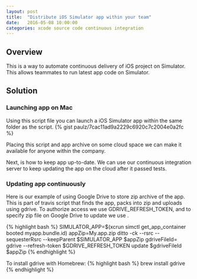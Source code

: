 ```yaml
---
layout: post
title:  "Distribute iOS Simulator app within your team"
date:   2016-05-08 10:00:00
categories: xcode source code continuous integration
---
```

## Overview
This is a way to automate continuous delivery of iOS project on Simulator. This allows
teammates to run latest app code on Simulator.

## Solution

### Launching app on Mac
Using this script file you can launch a iOS Simulator app within the same folder as the script.
{%  gist paulz/7cac11ad9a2229c6920c7c2004e0a2fc %}

Placing this script and app archive on some cloud space we can make it available for anyone 
within the company.

Next, is how to keep app up-to-date. We can use our continuous integration server to keep
 updating the app on the cloud after it passed tests.

### Updating app continuously
Here is our example of using Google Drive to store zip archive of the app. This is part of travis script that 
finds the app, packs into zip and uploads using gdrive. To authorize access we use GDRIVE_REFRESH_TOKEN, and 
to specify zip file on Google Drive to update we use <some unique file id>.

{% highlight bash %}
SIMULATOR_APP=$(xcrun simctl get_app_container booted myapp.bundle.id)
appZip=My.app.zip
ditto -ck --rsrc --sequesterRsrc --keepParent $SIMULATOR_APP $appZip
gdriveFileId=<some unique file id>
gdrive --refresh-token $GDRIVE_REFRESH_TOKEN update $gdriveFileId $appZip
{% endhighlight %}

To install gdrive with Homebrew:
{% highlight bash %}
brew install gdrive
{% endhighlight %}
